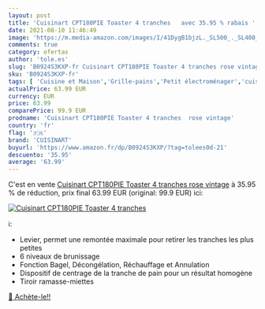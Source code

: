 ```yaml
---
layout: post
title: 'Cuisinart CPT180PIE Toaster 4 tranches   avec 35.95 % rabais '
date: 2021-08-10 11:46:49
image: 'https://m.media-amazon.com/images/I/41DygB1bjzL._SL500_._SL400_.jpg'
comments: true
category: ofertas
author: 'tole.es'
slug: 'B0924S3KXP-fr Cuisinart CPT180PIE Toaster 4 tranches rose vintage'
sku: 'B0924S3KXP-fr'
tags: [ 'Cuisine et Maison','Grille-pains','Petit électroménager','cuisinart', ]
actualPrice: 63.99 EUR
currency: EUR
price: 63.99
comparePrice: 99.9 EUR
prodname: 'Cuisinart CPT180PIE Toaster 4 tranches  rose vintage'
country: 'fr'
flag: '🇫🇷'
brand: 'CUISINART'
buyurl: 'https://www.amazon.fr/dp/B0924S3KXP/?tag=tolees0d-21'
descuento: '35.95'
average: '63.99'
---
```


C'est en vente [Cuisinart CPT180PIE Toaster 4 tranches  rose vintage](https://www.amazon.fr/dp/B0924S3KXP/?tag=tolees0d-21)  à  35.95 % de réduction, prix final  63.99 EUR (original: 99.9 EUR) ici:

[![Cuisinart CPT180PIE Toaster 4 tranches  ](https://m.media-amazon.com/images/I/41DygB1bjzL._SL500_._SL400_.jpg)](https://www.amazon.fr/dp/B0924S3KXP/?tag=tolees0d-21)

ℹ️:

- Levier, permet une remontée maximale pour retirer les tranches les plus petites
- 6 niveaux de brunissage
- Fonction Bagel, Décongélation, Réchauffage et Annulation
- Dispositif de centrage de la tranche de pain pour un résultat homogène
- Tiroir ramasse-miettes

[🛒 Achète-le!!](https://www.amazon.fr/dp/B0924S3KXP/?tag=tolees0d-21)
